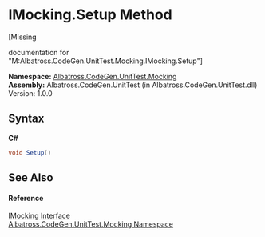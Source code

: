 # IMocking.Setup Method 
 

\[Missing <summary> documentation for "M:Albatross.CodeGen.UnitTest.Mocking.IMocking.Setup"\]

**Namespace:**&nbsp;<a href="2f1780b3-a2c6-14ff-575d-ee99b7786f99">Albatross.CodeGen.UnitTest.Mocking</a><br />**Assembly:**&nbsp;Albatross.CodeGen.UnitTest (in Albatross.CodeGen.UnitTest.dll) Version: 1.0.0

## Syntax

**C#**<br />
``` C#
void Setup()
```


## See Also


#### Reference
<a href="8321d407-e13d-eae0-9d31-788fc2ef8c38">IMocking Interface</a><br /><a href="2f1780b3-a2c6-14ff-575d-ee99b7786f99">Albatross.CodeGen.UnitTest.Mocking Namespace</a><br />
